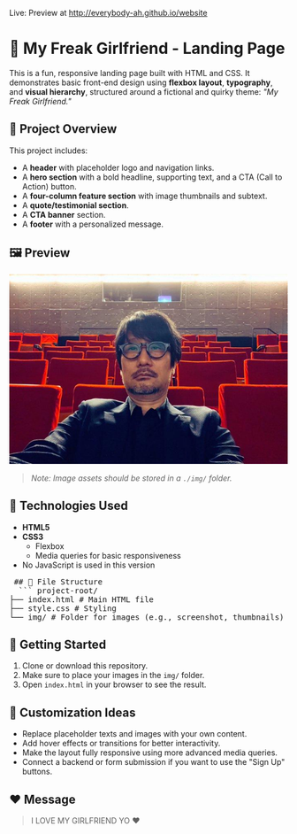 Live: Preview at http://everybody-ah.github.io/website


# 💙 My Freak Girlfriend - Landing Page

This is a fun, responsive landing page built with HTML and CSS. It demonstrates basic front-end design using **flexbox layout**, **typography**, and **visual hierarchy**, structured around a fictional and quirky theme: *"My Freak Girlfriend."*

## 📄 Project Overview

This project includes:

- A **header** with placeholder logo and navigation links.
- A **hero section** with a bold headline, supporting text, and a CTA (Call to Action) button.
- A **four-column feature section** with image thumbnails and subtext.
- A **quote/testimonial section**.
- A **CTA banner** section.
- A **footer** with a personalized message.

## 🖼️ Preview

![Preview Screenshot](./img/FytStzPWAAIH185.png)  
> *Note: Image assets should be stored in a `./img/` folder.*

## 🧰 Technologies Used

- **HTML5**
- **CSS3**
  - Flexbox
  - Media queries for basic responsiveness
- No JavaScript is used in this version

<pre> ## 📁 File Structure 
  ``` project-root/ 
├── index.html # Main HTML file
├── style.css # Styling 
└── img/ # Folder for images (e.g., screenshot, thumbnails) ``` </pre>

## 🚀 Getting Started

1. Clone or download this repository.
2. Make sure to place your images in the `img/` folder.
3. Open `index.html` in your browser to see the result.

## 📝 Customization Ideas

- Replace placeholder texts and images with your own content.
- Add hover effects or transitions for better interactivity.
- Make the layout fully responsive using more advanced media queries.
- Connect a backend or form submission if you want to use the "Sign Up" buttons.

## ❤️ Message

> I LOVE MY GIRLFRIEND YO ❤️


